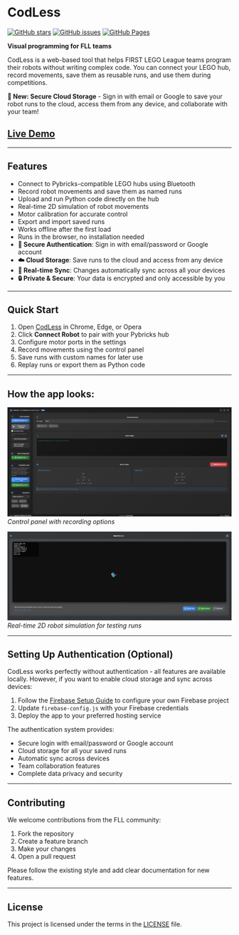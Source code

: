# CodLess

[![GitHub stars](https://img.shields.io/github/stars/rani367/CodLess?style=social)](https://github.com/rani367/CodLess)
[![GitHub issues](https://img.shields.io/github/issues/rani367/CodLess)](https://github.com/rani367/CodLess/issues)
[![GitHub Pages](https://img.shields.io/badge/GitHub%20Pages-deployed-brightgreen)](https://rani367.github.io/CodLess/)

**Visual programming for FLL teams**

CodLess is a web-based tool that helps FIRST LEGO League teams program their robots without writing complex code. You can connect your LEGO hub, record movements, save them as reusable runs, and use them during competitions.

**🔐 New: Secure Cloud Storage** - Sign in with email or Google to save your robot runs to the cloud, access them from any device, and collaborate with your team!

## [Live Demo](https://rani367.github.io/CodLess/)

---

## Features

- Connect to Pybricks-compatible LEGO hubs using Bluetooth
- Record robot movements and save them as named runs
- Upload and run Python code directly on the hub
- Real-time 2D simulation of robot movements
- Motor calibration for accurate control
- Export and import saved runs
- Works offline after the first load
- Runs in the browser, no installation needed
- **🔐 Secure Authentication**: Sign in with email/password or Google account
- **☁️ Cloud Storage**: Save runs to the cloud and access from any device
- **🔄 Real-time Sync**: Changes automatically sync across all your devices
- **🔒 Private & Secure**: Your data is encrypted and only accessible by you

---

## Quick Start

1. Open [CodLess](https://rani367.github.io/CodLess/) in Chrome, Edge, or Opera
2. Click **Connect Robot** to pair with your Pybricks hub
3. Configure motor ports in the settings
4. Record movements using the control panel
5. Save runs with custom names for later use
6. Replay runs or export them as Python code

---

## How the app looks:

![Main Interface](screenshots/main-interface.png)  
*Control panel with recording options*

![2D Simulation](screenshots/robot-simulator.png)  
*Real-time 2D robot simulation for testing runs*

---

## Setting Up Authentication (Optional)

CodLess works perfectly without authentication - all features are available locally. However, if you want to enable cloud storage and sync across devices:

1. Follow the [Firebase Setup Guide](FIREBASE_SETUP.md) to configure your own Firebase project
2. Update `firebase-config.js` with your Firebase credentials
3. Deploy the app to your preferred hosting service

The authentication system provides:
- Secure login with email/password or Google account
- Cloud storage for all your saved runs
- Automatic sync across devices
- Team collaboration features
- Complete data privacy and security

---

## Contributing

We welcome contributions from the FLL community:

1. Fork the repository
2. Create a feature branch
3. Make your changes
4. Open a pull request

Please follow the existing style and add clear documentation for new features.

---

## License

This project is licensed under the terms in the [LICENSE](LICENSE) file.
